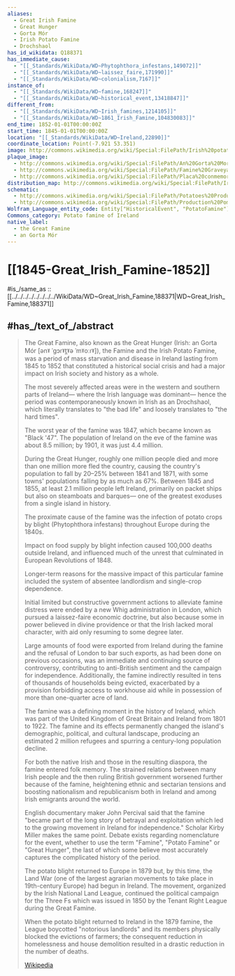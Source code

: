```yaml
---
aliases:
  - Great Irish Famine
  - Great Hunger
  - Gorta Mór
  - Irish Potato Famine
  - Drochshaol
has_id_wikidata: Q188371
has_immediate_cause:
  - "[[_Standards/WikiData/WD~Phytophthora_infestans,149072]]"
  - "[[_Standards/WikiData/WD~laissez_faire,171990]]"
  - "[[_Standards/WikiData/WD~colonialism,7167]]"
instance_of:
  - "[[_Standards/WikiData/WD~famine,168247]]"
  - "[[_Standards/WikiData/WD~historical_event,13418847]]"
different_from:
  - "[[_Standards/WikiData/WD~Irish_famines,1214105]]"
  - "[[_Standards/WikiData/WD~1861_Irish_Famine,104830083]]"
end_time: 1852-01-01T00:00:00Z
start_time: 1845-01-01T00:00:00Z
location: "[[_Standards/WikiData/WD~Ireland,22890]]"
coordinate_location: Point(-7.921 53.351)
image: http://commons.wikimedia.org/wiki/Special:FilePath/Irish%20potato%20famine%20Bridget%20O%27Donnel.jpg
plaque_image:
  - http://commons.wikimedia.org/wiki/Special:FilePath/An%20Gorta%20Mor%20Monument.png
  - http://commons.wikimedia.org/wiki/Special:FilePath/Famine%20Graveyard%20Memorial%20-%20geograph.org.uk%20-%201892019.jpg
  - http://commons.wikimedia.org/wiki/Special:FilePath/Placa%20conmemorativa%20das%20v%C3%ADtimas%20da%20Gran%20Fame%20irlandesa%20%28Ennistymon%29.jpg
distribution_map: http://commons.wikimedia.org/wiki/Special:FilePath/Ireland%20population%20change%201841%201851.png
schematic:
  - http://commons.wikimedia.org/wiki/Special:FilePath/Potatoes%20Production%20Great%20Famine%20en.svg
  - http://commons.wikimedia.org/wiki/Special:FilePath/Production%20Pommes%20de%20terre%20Grande%20Famine%20fr.svg
Wolfram_Language_entity_code: Entity["HistoricalEvent", "PotatoFamine"]
Commons_category: Potato famine of Ireland
native_label:
  - the Great Famine
  - an Gorta Mór
---
```


# [[1845-Great_Irish_Famine-1852]]

#is_/same_as :: [[../../../../../../../../WikiData/WD~Great_Irish_Famine,188371|WD~Great_Irish_Famine,188371]]

## #has_/text_of_/abstract 

> The Great Famine, also known as the Great Hunger (Irish: an Gorta Mór [ənˠ ˈɡɔɾˠt̪ˠə ˈmˠoːɾˠ]), 
> the Famine and the Irish Potato Famine, was a period of mass starvation and disease in Ireland 
> lasting from 1845 to 1852 that constituted a historical social crisis 
> and had a major impact on Irish society and history as a whole. 
> 
> The most severely affected areas were in the western and southern parts of Ireland—
> where the Irish language was dominant—
> hence the period was contemporaneously known in Irish as an Drochshaol, 
> which literally translates to "the bad life" and loosely translates to "the hard times". 
>
> The worst year of the famine was 1847, which became known as "Black '47". 
> The population of Ireland on the eve of the famine was about 8.5 million; 
> by 1901, it was just 4.4 million. 
> 
> During the Great Hunger, roughly one million people died 
> and more than one million more fled the country, 
> causing the country's population to fall by 20–25% between 1841 and 1871, 
> with some towns' populations falling by as much as 67%. 
> Between 1845 and 1855, at least 2.1 million people left Ireland, 
> primarily on packet ships but also on steamboats and barques—
> one of the greatest exoduses from a single island in history.
>
> The proximate cause of the famine was the infection of potato crops 
> by blight (Phytophthora infestans) throughout Europe during the 1840s. 
> 
> Impact on food supply by blight infection caused 100,000 deaths outside Ireland, 
> and influenced much of the unrest that culminated in European Revolutions of 1848. 
> 
> Longer-term reasons for the massive impact of this particular famine included 
> the system of absentee landlordism and single-crop dependence. 
> 
> Initial limited but constructive government actions to alleviate famine distress 
> were ended by a new Whig administration in London, 
> which pursued a laissez-faire economic doctrine, 
> but also because some in power believed in divine providence 
> or that the Irish lacked moral character, with aid only resuming to some degree later. 
> 
> Large amounts of food were exported from Ireland during the famine 
> and the refusal of London to bar such exports, as had been done on previous occasions, 
> was an immediate and continuing source of controversy, 
> contributing to anti-British sentiment and the campaign for independence. 
> Additionally, the famine indirectly resulted in tens of thousands of households being evicted, 
> exacerbated by a provision forbidding access to workhouse aid 
> while in possession of more than one-quarter acre of land.
>
> The famine was a defining moment in the history of Ireland, 
> which was part of the United Kingdom of Great Britain and Ireland from 1801 to 1922. 
> The famine and its effects permanently changed the island's demographic, 
> political, and cultural landscape, producing an estimated 2 million refugees 
> and spurring a century-long population decline. 
> 
> For both the native Irish and those in the resulting diaspora, the famine entered folk memory. 
> The strained relations between many Irish people and the then ruling British government 
> worsened further because of the famine, heightening ethnic and sectarian tensions 
> and boosting nationalism and republicanism both in Ireland 
> and among Irish emigrants around the world. 
> 
> English documentary maker John Percival said that 
> the famine "became part of the long story of betrayal and exploitation 
> which led to the growing movement in Ireland for independence." 
> Scholar Kirby Miller makes the same point. 
> Debate exists regarding nomenclature for the event, 
> whether to use the term "Famine", "Potato Famine" or "Great Hunger", 
> the last of which some believe most accurately captures the complicated history of the period.
>
> The potato blight returned to Europe in 1879 but, by this time, the Land War 
> (one of the largest agrarian movements to take place in 19th-century Europe) had begun in Ireland. 
> The movement, organized by the Irish National Land League, 
> continued the political campaign for the Three Fs 
> which was issued in 1850 by the Tenant Right League during the Great Famine. 
> 
> When the potato blight returned to Ireland in the 1879 famine, 
> the League boycotted "notorious landlords" 
> and its members physically blocked the evictions of farmers; 
> the consequent reduction in homelessness and house demolition 
> resulted in a drastic reduction in the number of deaths.
>
> [Wikipedia](https://en.wikipedia.org/wiki/Great%20Famine%20(Ireland)) 

